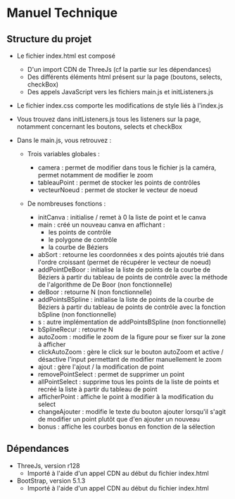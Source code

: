 # Manuel Technique

## Structure du projet

- Le fichier index.html est composé 
  - D'un import CDN de ThreeJs (cf la partie sur les dépendances)
  - Des différents éléments html présent sur la page (boutons, selects, checkBox)
  - Des appels JavaScript vers les fichiers main.js et initListeners.js

- Le fichier index.css comporte les modifications de style liés à l'index.js

- Vous trouvez dans initListeners.js tous les listeners sur la page, notamment concernant les boutons, selects et checkBox

- Dans le main.js, vous retrouvez :
  - Trois variables globales :
    - camera : permet de modifier dans tous le fichier js la caméra, permet notamment de modifier le zoom
    - tableauPoint : permet de stocker les points de contrôles
    - vecteurNoeud : permet de stocker le vecteur de noeud
    
  - De nombreuses fonctions :
    - initCanva : initialise / remet à 0 la liste de point et le canva
    - main : créé un nouveau canva en affichant :
      - les points de contrôle
      - le polygone de contrôle
      - la courbe de Béziers
    - abSort : retourne les coordonnées x des points ajoutés trié dans l'ordre croissant (permet de récupérer le vecteur de noeud)
    - addPointDeBoor : initialise la liste de points de la courbe de Béziers à partir du tableau de points de contrôle 
    avec la méthode de l'algorithme de De Boor (non fonctionnelle)
    - deBoor : retourne N (non fonctionnelle)
    - addPointsBSpline : initialise la liste de points de la courbe de Béziers à partir du tableau de points de contrôle
      avec la fonction bSpline (non fonctionnelle)
    - s : autre implémentation de addPointsBSpline (non fonctionnelle)
    - bSplineRecur : retourne N
    - autoZoom : modifie le zoom de la figure pour se fixer sur la zone à afficher
    - clickAutoZoom : gère le click sur le bouton autoZoom et active / désactive l'input permettant de modifier manuellement le zoom
    - ajout : gère l'ajout / la modification de point
    - removePointSelect : permet de supprimer un point
    - allPointSelect : supprime tous les points de la liste de points et recréé la liste à partir du tableau de point
    - afficherPoint : affiche le point à modifier à la modification du select
    - changeAjouter : modifie le texte du bouton ajouter lorsqu'il s'agit de modifier un point plutôt que d'en ajouter un nouveau
    - bonus : affiche les courbes bonus en fonction de la sélection


## Dépendances

- ThreeJs, version r128
  - Importé à l'aide d'un appel CDN au début du fichier index.html
- BootStrap, version 5.1.3
  - Importé à l'aide d'un appel CDN au début du fichier index.html